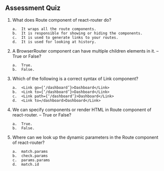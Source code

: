 ## Assessment Quiz

1.	What does Route component of react-router do?

        a.	It wraps all the route components.
        b.	It is responsible for showing or hiding the components. 
        c.	It is used to generate links to your routes.
        d.	It is used for looking at history.


2.	A BrowserRouter component can have multiple children elements in it. – True or False?

        a.	True.
        b.	False. 


3.	Which of the following is a correct syntax of Link component?

        a.	<Link go={‘/dashboard’}>Dashboard</Link>
        b.	<Link to={‘/dashboard’}>Dashboard</Link> 
        c.	<Link path={‘/dashboard’}>Dashboard</Link>
        d.	<Link to=/dashboard>Dashboard</Link>


4.	We can specify components or render HTML in Route component of react-router. – True or False?

        a.	True. 
        b.	False.


5.	Where can we look up the dynamic parameters in the Route component of react-router?

        a.	match.params 
        b.	check.params
        c.	params.params
        d.	match.id

